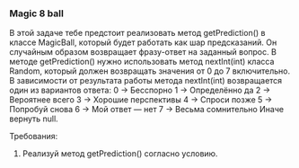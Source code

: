 
### Magic 8 ball

В этой задаче тебе предстоит реализовать метод getPrediction() в классе MagicBall, который будет работать как шар предсказаний.
Он случайным образом возвращает фразу-ответ на заданный вопрос. В методе getPrediction() нужно использовать метод
nextInt(int) класса Random, который должен возвращать значения от 0 до 7 включительно.
В зависимости от результата работы метода nextInt(int) возвращается один из вариантов ответа:
0 -&gt; Бесспорно
1 -&gt; Определённо да
2 -&gt; Вероятнее всего
3 -&gt; Хорошие перспективы
4 -&gt; Спроси позже
5 -&gt; Попробуй снова
6 -&gt; Мой ответ &mdash; нет
7 -&gt; Весьма сомнительно
Иначе вернуть null.


Требования:
1.	Реализуй метод getPrediction() согласно условию.


